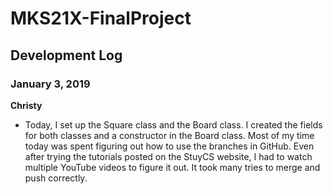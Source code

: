 # MKS21X-FinalProject

## Development Log

### January 3, 2019

**Christy**
- Today, I set up the Square class and the Board class. I created the fields for both classes and a constructor in the Board class. Most of my time today was spent figuring out how to use the branches in GitHub. Even after trying the tutorials posted on the StuyCS website, I had to watch multiple YouTube videos to figure it out. It took many tries to merge and push correctly.
